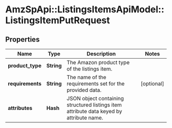 # AmzSpApi::ListingsItemsApiModel::ListingsItemPutRequest

## Properties
Name | Type | Description | Notes
------------ | ------------- | ------------- | -------------
**product_type** | **String** | The Amazon product type of the listings item. | 
**requirements** | **String** | The name of the requirements set for the provided data. | [optional] 
**attributes** | **Hash** | JSON object containing structured listings item attribute data keyed by attribute name. | 


